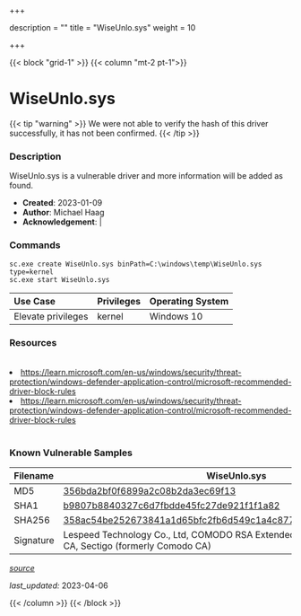 +++

description = ""
title = "WiseUnlo.sys"
weight = 10

+++


{{< block "grid-1" >}}
{{< column "mt-2 pt-1">}}


# WiseUnlo.sys 


{{< tip "warning" >}}
We were not able to verify the hash of this driver successfully, it has not been confirmed.
{{< /tip >}}


### Description

WiseUnlo.sys is a vulnerable driver and more information will be added as found.

- **Created**: 2023-01-09
- **Author**: Michael Haag
- **Acknowledgement**:  | [](https://twitter.com/)

### Commands

```
sc.exe create WiseUnlo.sys binPath=C:\windows\temp\WiseUnlo.sys type=kernel
sc.exe start WiseUnlo.sys
```

| Use Case | Privileges | Operating System | 
|:---- | ---- | ---- |
| Elevate privileges | kernel | Windows 10 |

### Resources
<br>
<li><a href=" https://learn.microsoft.com/en-us/windows/security/threat-protection/windows-defender-application-control/microsoft-recommended-driver-block-rules"> https://learn.microsoft.com/en-us/windows/security/threat-protection/windows-defender-application-control/microsoft-recommended-driver-block-rules</a></li>
<li><a href="https://learn.microsoft.com/en-us/windows/security/threat-protection/windows-defender-application-control/microsoft-recommended-driver-block-rules">https://learn.microsoft.com/en-us/windows/security/threat-protection/windows-defender-application-control/microsoft-recommended-driver-block-rules</a></li>
<br>

### Known Vulnerable Samples

| Filename | WiseUnlo.sys |
|:---- | ---- | 
| MD5 | <a href="https://www.virustotal.com/gui/file/356bda2bf0f6899a2c08b2da3ec69f13">356bda2bf0f6899a2c08b2da3ec69f13</a> |
| SHA1 | <a href="https://www.virustotal.com/gui/file/b9807b8840327c6d7fbdde45fc27de921f1f1a82">b9807b8840327c6d7fbdde45fc27de921f1f1a82</a> |
| SHA256 | <a href="https://www.virustotal.com/gui/file/358ac54be252673841a1d65bfc2fb6d549c1a4c877fa7f5e1bfa188f30375d69">358ac54be252673841a1d65bfc2fb6d549c1a4c877fa7f5e1bfa188f30375d69</a> |
| Signature | Lespeed Technology Co., Ltd, COMODO RSA Extended Validation Code Signing CA, Sectigo (formerly Comodo CA)   |


[*source*](https://github.com/magicsword-io/LOLDrivers/tree/main/yaml/wiseunlo.yaml)

*last_updated:* 2023-04-06








{{< /column >}}
{{< /block >}}
